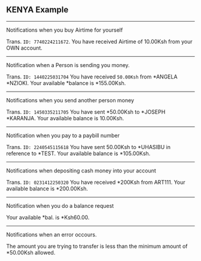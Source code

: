 ## KENYA Example

-----------------------------------
Notifications when you buy Airtime for yourself

Trans. `ID: 7740224211672`. You have received Airtime of
10.00Ksh from your OWN account.

-----------------------------------
Notification when a Person is sending you money.

Trans. ` ID: 1440225031704 `  You have received ` 50.00Ksh ` from
*ANGELA *NZIOKI. Your available
*balance is *155.00Ksh.

-----------------------------------
Notifications when you send another person money

Trans. `ID: 1450335211705` You
have sent *50.00Ksh to *JOSEPH *KARANJA. Your available 
balance is 10.00Ksh.

-----------------------------------
Notification when you pay to a paybill number

Trans. `ID: 2240545115618` You have sent 50.00Ksh to
*UHASIBU in reference to *TEST.
Your available balance is
*105.00Ksh.

-----------------------------------
Notifications when depositing cash money into your account

Trans. `ID: 0231412250320` You have received *200Ksh from
ART111. Your available balance is *200.00Ksh.


-----------------------------------
Notification when you do a balance request

Your available *bal. is *Ksh60.00.

-----------------------------------
Notifications when an error occours.

The amount you are trying to 
transfer is less than the
minimum amount of *50.00Ksh
allowed.
